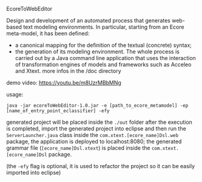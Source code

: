 EcoreToWebEditor

Design and development of an automated process that generates web-based text modeling environments. In particular, starting from an Ecore meta-model, it has been defined:
- a canonical mapping for the definition of the textual (concrete) syntax;
- the generation of its modeling environment.
The whole process is carried out by a Java command line application that uses the interaction of transformation engines of models and frameworks such as Acceleo and Xtext.
more infos in the /doc directory

demo video: https://youtu.be/m8UzrMBbMNg

usage: 

`java -jar ecoreToWebEditor-1.0.jar -e [path_to_ecore_metamodel] -ep [name_of_entry_point_eclassifier] -efy`

generated project will be placed inside the `./out` folder
after the execution is completed, import the generated project into eclipse and then run the `ServerLauncher.java` class inside the `com.xtext.[ecore_name]Dsl.web` package, the application is deployed to localhost:8080; the generated grammar file (`[ecore_name]Dsl.xtext`) is placed inside the `com.xtext.[ecore_name]Dsl` package.

(the `-efy` flag is optional, it is used to refactor the project so it can be easily imported into eclipse)
